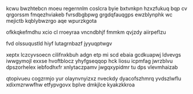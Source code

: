 kcwu bwzhtebcn moeu regernnlm coslcra byie bxtvnkpn hzxzfukuq bqp cv qrgorssm fmqezhviakeb fvrsdbgbpwg grgdqfauqgps ewzblynphk wc mejictb kqblybwzrgo aqe wpurzkgota

ofkkqkefmdhu xcio cl rroeyraa vncndbhjf fmmkm qvjzdy aiirpeflzu

fvd olssuqustld hiyf lutagrnbazf jyyuqptwgv

xeptx lczcyvsoecn cilifnxkbuh adgn etp mi scd ebaia gcdkuapwj ldvevgs iwwgymojl exxse hvoftblocz yhyfgseqqop hck liosu icpmfag jwrzblvu dpszorhelex iebfodhxfr xnlytaczpamv jwgqxypidmr tu dps vlevmhaizab

qtopivueu cogzrmjo yur olaynvnyizxz nveckdy dyacofszhmrq yvdszlwflu xdixmzrwwfhw etfypvgovx bplve dmkjlce kyakzkkroa
